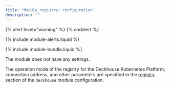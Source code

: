 ```yaml
---
title: "Module registry: configuration"
description: ""
---
```


{% alert level="warning" %}
{% endalert %}

{% include module-alerts.liquid %}

{% include module-bundle.liquid %}

The module does not have any settings.

The operation mode of the registry for the Deckhouse Kubernetes Platform, connection address, and other parameters are specified in the [registry](../deckhouse/configuration.html#parameters-registry) section of the `deckhouse` module configuration.
